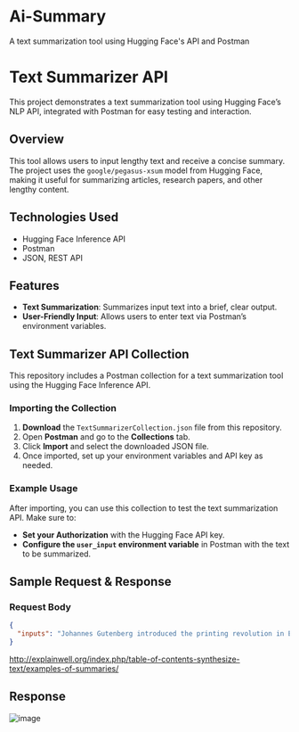 # Ai-Summary
A text summarization tool using Hugging Face's API and Postman


# Text Summarizer API

This project demonstrates a text summarization tool using Hugging Face’s NLP API, integrated with Postman for easy testing and interaction.

## Overview

This tool allows users to input lengthy text and receive a concise summary. The project uses the `google/pegasus-xsum` model from Hugging Face, making it useful for summarizing articles, research papers, and other lengthy content.

## Technologies Used

- Hugging Face Inference API
- Postman
- JSON, REST API

## Features

- **Text Summarization**: Summarizes input text into a brief, clear output.
- **User-Friendly Input**: Allows users to enter text via Postman’s environment variables.

## Text Summarizer API Collection

This repository includes a Postman collection for a text summarization tool using the Hugging Face Inference API.

### Importing the Collection

1. **Download** the `TextSummarizerCollection.json` file from this repository.
2. Open **Postman** and go to the **Collections** tab.
3. Click **Import** and select the downloaded JSON file.
4. Once imported, set up your environment variables and API key as needed.

### Example Usage

After importing, you can use this collection to test the text summarization API. Make sure to:
- **Set your Authorization** with the Hugging Face API key.
- **Configure the `user_input` environment variable** in Postman with the text to be summarized.

## Sample Request & Response

### Request Body
```json
{
  "inputs": "Johannes Gutenberg introduced the printing revolution in Europe..."
}
```
http://explainwell.org/index.php/table-of-contents-synthesize-text/examples-of-summaries/

## Response 
![image](https://github.com/user-attachments/assets/3a47c44f-d817-4501-abe4-164e018ccf8a)
